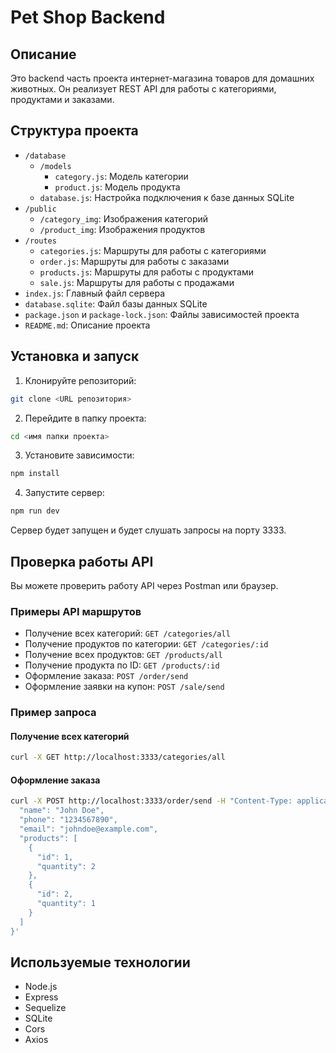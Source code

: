 # Pet Shop Backend

## Описание

Это backend часть проекта интернет-магазина товаров для домашних животных. Он реализует REST API для работы с категориями, продуктами и заказами.

## Структура проекта

- `/database`
  - `/models`
    - `category.js`: Модель категории
    - `product.js`: Модель продукта
  - `database.js`: Настройка подключения к базе данных SQLite
- `/public`
  - `/category_img`: Изображения категорий
  - `/product_img`: Изображения продуктов
- `/routes`
  - `categories.js`: Маршруты для работы с категориями
  - `order.js`: Маршруты для работы с заказами
  - `products.js`: Маршруты для работы с продуктами
  - `sale.js`: Маршруты для работы с продажами
- `index.js`: Главный файл сервера
- `database.sqlite`: Файл базы данных SQLite
- `package.json` и `package-lock.json`: Файлы зависимостей проекта
- `README.md`: Описание проекта

## Установка и запуск

1. Клонируйте репозиторий:

```bash
git clone <URL репозитория>
```

2. Перейдите в папку проекта:

```bash
cd <имя папки проекта>
```

3. Установите зависимости:

```bash
npm install
```

4. Запустите сервер:

```bash
npm run dev
```

Сервер будет запущен и будет слушать запросы на порту 3333.

## Проверка работы API

Вы можете проверить работу API через Postman или браузер.

### Примеры API маршрутов

- Получение всех категорий: `GET /categories/all`
- Получение продуктов по категории: `GET /categories/:id`
- Получение всех продуктов: `GET /products/all`
- Получение продукта по ID: `GET /products/:id`
- Оформление заказа: `POST /order/send`
- Оформление заявки на купон: `POST /sale/send`

### Пример запроса

#### Получение всех категорий

```bash
curl -X GET http://localhost:3333/categories/all
```

#### Оформление заказа

```bash
curl -X POST http://localhost:3333/order/send -H "Content-Type: application/json" -d '{
  "name": "John Doe",
  "phone": "1234567890",
  "email": "johndoe@example.com",
  "products": [
    {
      "id": 1,
      "quantity": 2
    },
    {
      "id": 2,
      "quantity": 1
    }
  ]
}'
```

## Используемые технологии

- Node.js
- Express
- Sequelize
- SQLite
- Cors
- Axios